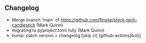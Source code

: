 ## Changelog

- Merge branch 'main' of https://github.com/finsite/stock-tech-candlestick (Mark Quinn)
- migrating to pyproject.toml fully (Mark Quinn)
- bump: patch version + changelog [skip ci] (github-actions[bot])